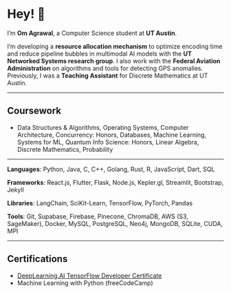 # Hey! 👋  
I’m **Om Agrawal**, a Computer Science student at **UT Austin**.  

I’m developing a **resource allocation mechanism** to optimize encoding time and reduce pipeline bubbles in multimodal AI models with the **UT Networked Systems research group**. I also work with the **Federal Aviation Administration** on algorithms and tools for detecting GPS anomalies. Previously, I was a **Teaching Assistant** for Discrete Mathematics at UT Austin.

---

## **Coursework**
- Data Structures & Algorithms, Operating Systems, Computer Architecture, Concurrency: Honors, Databases, Machine Learning, Systems for ML, Quantum Info Science: Honors, Linear Algebra, Discrete Mathematics, Probability
---

**Languages**: Python, Java, C, C++, Golang, Rust, R, JavaScript, Dart, SQL

**Frameworks**: React.js, Flutter, Flask, Node.js, Kepler.gl, Streamlit, Bootstrap, Jekyll

**Libraries**: LangChain, SciKit-Learn, TensorFlow, PyTorch, Pandas

**Tools**: Git, Supabase, Firebase, Pinecone, ChromaDB, AWS (S3, SageMaker), Docker, MySQL, PostgreSQL, Neo4j, MongoDB, SQLite, CUDA, MPI

---

## **Certifications**
- [DeepLearning.AI TensorFlow Developer Certificate](https://drive.google.com/file/d/1fdXHl5uYvam5Oyq3fcYQz--cadqHbL1y/view?usp=sharing)  
- Machine Learning with Python (freeCodeCamp)
